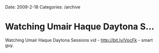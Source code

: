 Date: 2009-2-18
Categories: /archive

# Watching Umair Haque Daytona S...

Watching Umair Haque Daytona Sessions vid - <a href="http://bit.ly/VpcFk" rel="nofollow">http://bit.ly/VpcFk</a> - smart guy.
